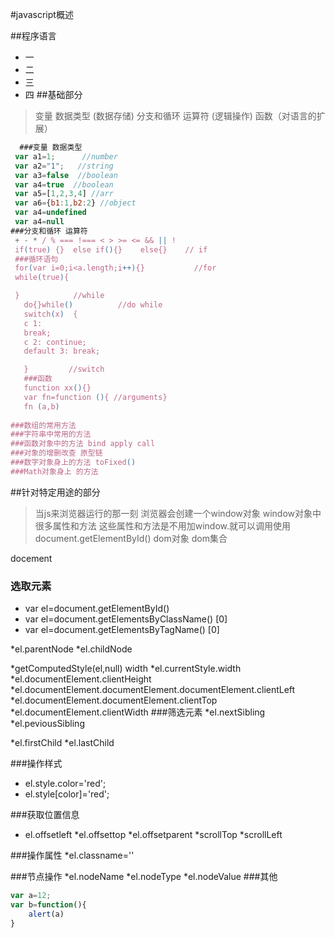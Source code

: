 #javascript概述

##程序语言
* 一
* 二
* 三
* 四
##基础部分
 >变量 数据类型         (数据存储)
 >分支和循环 运算符              (逻辑操作)
 >函数（对语言的扩展）
````javascript
  ###变量 数据类型
 var a1=1;      //number
 var a2="1";   //string
 var a3=false  //boolean
 var a4=true  //boolean
 var a5=[1,2,3,4] //arr
 var a6={b1:1,b2:2} //object
 var a4=undefined
 var a4=null 
###分支和循环 运算符     
 + - * / % === !=== < > >= <= && || !
 if(true) {}  else if(){}    else{}    // if
 ###循环语句
 for(var i=0;i<a.length;i++){}           //for
 while(true){

 }            //while
   do{}while()          //do while
   switch(x)  {
   c 1:
   break;
   c 2: continue;
   default 3: break;

   }         //switch
   ###函数
   function xx(){}
   var fn=function (){ //arguments}
   fn (a,b)
   
###数组的常用方法
###字符串中常用的方法
###函数对象中的方法 bind apply call
###对象的增删改查 原型链
###数字对象身上的方法 toFixed()
###Math对象身上 的方法


``````
##针对特定用途的部分
 > 当js来浏览器运行的那一刻
 >浏览器会创建一个window对象
 >window对象中很多属性和方法
 >这些属性和方法是不用加window.就可以调用使用
 document.getElementById() 
 dom对象 dom集合

docement
 ### 选取元素
 * var el=document.getElementById() 
 * var el=document.getElementsByClassName() [0]
 * var el=document.getElementsByTagName() [0]
 
 *el.parentNode
 *el.childNode

 *getComputedStyle(el,null) width
 *el.currentStyle.width
 *el.documentElement.clientHeight
 *el.documentElement.documentElement.documentElement.clientLeft
 *el.documentElement.documentElement.clientTop
 *el.documentElement.clientWidth
 ###筛选元素
  *el.nextSibling
  *el.peviousSibling

   *el.firstChild
  *el.lastChild
 
  ###操作样式
  * el.style.color='red';
  * el.style[color]='red';
 


  ###获取位置信息
   * el.offsetleft
   *el.offsettop
   *el.offsetparent
   *scrollTop
   *scrollLeft

  ###操作属性
  *el.classname=''
  

  ###节点操作
  *el.nodeName
  *el.nodeType
  *el.nodeValue
  ###其他

 


```javascript
var a=12;
var b=function(){
	alert(a)
}
``````

###
####